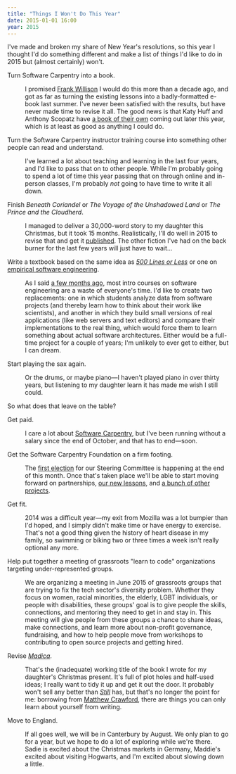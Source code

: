 ```yaml
---
title: "Things I Won't Do This Year"
date: 2015-01-01 16:00
year: 2015
---
```

<p>
  I've made and broken my share of New Year's resolutions,
  so this year I thought I'd do something different
  and make a list of things I'd like to do in 2015 but (almost certainly) won't.
</p>
<dl>
  <dt>
    Turn Software Carpentry into a book.
  </dt>
  <dd>
    <p>
      I promised <a href="http://www.oreilly.com/news/frank_0701.html">Frank Willison</a> I would do this more than a decade ago,
      and got as far as turning the existing lessons
      into a badly-formatted e-book last summer.
      I've never been satisfied with the results,
      but have never made time to revise it all.
      The good news is that
      Katy Huff and Anthony Scopatz have <a href="http://shop.oreilly.com/product/0636920033424.do">a book of their own</a> coming out later this year,
      which is at least as good as anything I could do.
    </p>
  </dd>
  <dt>
    Turn the Software Carpentry instructor training course
    into something other people can read and understand.
  </dt>
  <dd>
    <p>
      I've learned a lot about teaching and learning in the last four years,
      and I'd like to pass that on to other people.
      While I'm probably going to spend a lot of time this year passing that on through online and in-person classes,
      I'm probably <em>not</em> going to have time to write it all down.
    </p>
  </dd>
  <dt>
    Finish <em>Beneath Coriandel</em> or <em>The Voyage of the Unshadowed Land</em> or <em>The Prince and the Cloudherd</em>.
  </dt>
  <dd>
    <p>
      I managed to deliver a 30,000-word story to my daughter this Christmas,
      but it took 15 months.
      Realistically,
      I'll do well in 2015 to revise that and get it <a href="http://sensibleadventures.com">published</a>.
      The other fiction I've had on the back burner for the last few years will just have to wait...
    </p>
  </dd>
  <dt>
    Write a textbook based on the same idea as <a href="https://github.com/aosabook/500lines"><em>500 Lines or Less</em></a>
    or one on <a href="{{'/2014/10/02/a-better-software-engineering-course.html' | relative_url}}">empirical software engineering</a>.
  </dt>
  <dd>
    <p>
      As I said <a href="{{'/2014/10/02/a-better-software-engineering-course.html' | relative_url}}">a few months ago</a>,
      most intro courses on software engineering are a waste of everyone's time.
      I'd like to create two replacements:
      one in which students analyze data from software projects (and thereby learn how to think about their work like scientists),
      and another in which they build small versions of real applications (like web servers and text editors)
      and compare their implementations to the real thing,
      which would force them to learn something about actual software architectures.
      Either would be a full-time project for a couple of years;
      I'm unlikely to ever get to either,
      but I can dream.
    </p>
  </dd>
  <dt>
    Start playing the sax again.
  </dt>
  <dd>
    <p>
      Or the drums, or maybe piano&mdash;I haven't played piano in over thirty years,
      but listening to my daughter learn it has made me wish I still could.
    </p>
  </dd>
</dl>
<p>
  So what does that leave on the table?
</p>
<dl>
  <dt>
    Get paid.
  </dt>
  <dd>
    <p>
      I care a lot about <a href="https://software-carpentry.org">Software Carpentry</a>,
      but I've been running without a salary since the end of October,
      and that has to end&mdash;soon.
    </p>
  </dd>
  <dt>
    Get the Software Carpentry Foundation on a firm footing.
  </dt>
  <dd>
    <p>
      The <a href="https://software-carpentry.org/blog/2014/12/standing-for-election.html">first election</a>
      for our Steering Committee
      is happening at the end of this month.
      Once that's taken place
      we'll be able to start moving forward on partnerships,
      <a href="https://software-carpentry.org/blog/2014/12/beta-release-of-new-format-lessons.html">our new lessons</a>,
      and <a href="https://software-carpentry.org/blog/2014/12/projects-projects-projects.html">a bunch of other projects</a>.
    </p>
  </dd>
  <dt>
    Get fit.
  </dt>
  <dd>
    <p>
      2014 was a difficult year&mdash;my exit from Mozilla was a lot bumpier than I'd hoped,
      and I simply didn't make time or have energy to exercise.
      That's not a good thing given the history of heart disease in my family,
      so swimming or biking two or three times a week isn't really optional any more.
    </p>
  </dd>
  <dt>
    Help put together a meeting of grassroots "learn to code" organizations targeting under-represented groups.
  </dt>
  <dd>
    <p>
      We are organizing a meeting in June 2015 of grassroots groups
      that are trying to fix the tech sector's diversity problem.
      Whether they focus on women, racial minorities, the elderly, LGBT individuals, or people with disabilities,
      these groups' goal is to give people the skills, connections, and mentoring they need to get in and stay in.
      This meeting will give people from these groups a chance to share ideas,
      make connections,
      and learn more about non-profit governance, fundraising,
      and how to help people move from workshops to contributing to open source projects and getting hired.
    </p>
  </dd>
  <dt>
    Revise <a href="http://sensibleadventures.com/madica/"><em>Madica</em></a>.
  </dt>
  <dd>
    <p>
      That's the (inadequate) working title of the book I wrote for my daughter's Christmas present.
      It's full of plot holes and half-used ideas;
      I really want to tidy it up and get it out the door.
      It probably won't sell any better than <a href="http://sensibleadventures.com/still/"><em>Still</em></a> has,
      but that's no longer the point for me:
      borrowing from <a href="http://www.amazon.com/Shop-Class-Soulcraft-Inquiry-Value/dp/0143117467/">Matthew Crawford</a>,
      there are things you can only learn about yourself from writing.
    </p>
  </dd>
  <dt>
    Move to England.
  </dt>
  <dd>
    <p>
      If all goes well,
      we will be in Canterbury by August.
      We only plan to go for a year,
      but we hope to do a lot of exploring while we're there.
      Sadie is excited about the Christmas markets in Germany,
      Maddie's excited about visiting Hogwarts,
      and I'm excited about slowing down a little.
    </p>
  </dd>
</dl>
